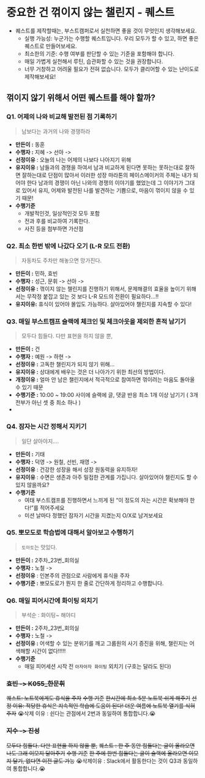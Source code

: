 # 중요한 건 꺾이지 않는 챌린지 - 퀘스트

- 퀘스트를 제작할때는, 부스트캠퍼로서 실천하면 좋을 것이 무엇인지 생각해보세요.
    - 실행 가능성: 누군가는 수행할 퀘스트입니다. 우리 모두가 할 수 있고, 하면 좋은 퀘스트로 만들어보세요.
    - 최소한의 기준: 수행 여부를 판단할 수 있는 기준을 포함해야 합니다.
    - 매일 가볍게 실천해서 루틴, 습관화할 수 있는 것을 권장합니다.
    - 너무 거창하고 어려울 필요가 전혀 없습니다. 모두가 클리어할 수 있는 난이도로 제작해보세요!

## 꺾이지 않기 위해서 어떤 퀘스트를 해야 할까?

### Q1. 어제의 나와 비교해 발전된 점 기록하기

> 남보다는 과거의 나와 경쟁하라
> 
- **만든이 :** 동훈
- **수행자 :** 지혜 -> 선아 -> 
- **선정이유** : 오늘의 나는 어제의 나보다 나아지기 위해
- **유지이유 :** 남들과의 경쟁을 하여서 남과 비교하게 된다면 못하는 못하는대로 잘하면 잘하는대로 단점이 많아서 이러한 성장 마라톤의 페이스메이커의 주체는 내가 되어야 한다 남과의 경쟁이 아닌 나와의 경쟁의 이야기를 했었는데 그 이야기가 그대로 있어서 유지, 어제와 발전된 나를 발견하는 기쁨으로, 마음이 꺾이지 않을 수 있기 때문!
- **수행기준**
    - 개발적인것, 일상적인것 모두 포함
    - 전과 후를 비교하여 기록한다.
    - 사진 등을 첨부하면 가산점

### Q2. 최소 한번 밖에 나갔다 오기 (L-R 모드 전환)

> 자동차도 주차만 해놓으면 망가진다.
> 
- **만든이 :** 민하, 효빈
- **수행자 :** 성근, 문휘 -> 선아 -> 
- **선정이유 :** 꺾이지 않는 챌린지를 진행하기 위해서, 문제해결의 효율을 높이기 위해서는 무작정 붙잡고 있는 것 보다 L-R 모드의 전환이 필요하다…!!
- **유지이유:** 휴식이 있어야 몰입도 가능하다. 살아있어야 챌린지를 지속할 수 있다!

### Q3. 매일 부스트캠프 슬랙에 체크인 및 체크아웃을 제외한 흔적 남기기

> 모두다 힘들다. 다만 표현을 하지 않을 뿐,
> 
- **만든이 :** 건
- **수행자 :** 예원 -> 하현 -> 
- **선정이유 :** 고독한 챌린지가 되지 않기 위해…
- **유지이유 :** 상대에게 배우는 것은 더 나아가기 위한 최선의 방법이다.
- **개정이유 :** 얼마 안 남은 챌린지에서 적극적으로 참여하면 꺾이려는 마음도 돌아올 수 있기 때문
- **수행기준 :** 10:00 ~ 19:00 사이에 슬랙에 글, 댓글 반응 최소 1개 이상 남기기 ( 3개 전부가 아닌 셋 중 최소 하나 )
- 

### Q4. 잠자는 시간 정해서 지키기

> 일단 살아야지….
> 
- **만든이 :** 기태
- **수행자 :** 덕영 -> 원철, 선빈, 재영 -> 
- **선정이유** : 건강한 성장을 해서 성장 원동력을 유지하자!
- **유지이유** : 수면은 생존과 아주 밀접한 관계를 가집니다. 살아있어야 챌린지도 할 수 있지 않을까요?
- **수행기준**
    - 여태 부스트캠프를 진행하면서 느끼게 된 “이 정도의 자는 시간은 확보해야 한다!”를 적어주세요
    - 미션 날마다 정했던 잠자기 시간을 지켰는지 O/X로 남겨보세요
    

### Q5.  뽀모도로 학습법에 대해서 알아보고 수행하기

> `토마토`는 맛있다.
> 
- **만든이 :** 2주차_23번_회의실
- **수행자 :** 노철 -> 
- **선정이유** : 인본주의 관점으로 사람에게 휴식을 주자
- **수행기준 :** 뽀모도로가 뭔지 한 줄로 간단하게 정리하고 수행합니다.

### Q6. 매일 피어시간에 화이팅 외치기

> 부석순 : 화이팅~ 해야디
> 
- **만든이 :** 2주차_23번_회의실
- **수행자 :** 노철 -> 
- **선정이유 :** 어색할 수 있는 분위기를 깨고 그룹원의 사기 증진을 위해, 챌린지는 어색해할 시간이 없다!!!!!
- **수행기준**
    - 매일 피어세션 시작 전 `아자아자 화이팅` 외치기 (구호는 달라도 된다)

### ~~효빈 -> K055\_한문휘~~
~~퀘스트: 노트북에게도 휴식을 주자~~
~~수행 기준~~
~~한시간에 최소 5분 노트북 쉬게 해주기~~
~~선정 이유: 적당한 휴식은 지속적인 학습에 도움이 된다! 더운 여름에 노트북 열기를 식혀주자~~
😭삭제 이유 : 쉰다는 관점에서 2번과 동일하여 통합합니다.😭

### ~~지수 -> 진성~~
~~모두다 힘들다. 다만 표현을 하지 않을 뿐,~~
~~퀘스트 : 한 주 동안 힘들다는 글이 올라오면 나도 그래 이모지 달아주기~~
~~수행 기준~~
~~한 주에 한번 힘들다는 글이 슬랙에 올라오면 이모지 달기, 없다면 이전 글도 가능~~
😭삭제이유 : Slack에서 활동한다는 것이 Q3과 동일하여 통합합니다.😭
